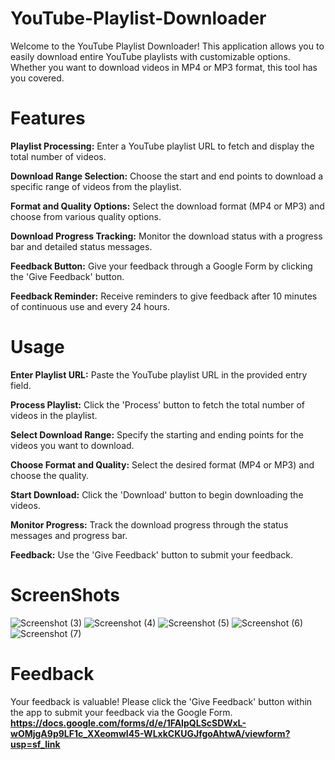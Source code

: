 # YouTube-Playlist-Downloader
Welcome to the YouTube Playlist Downloader! This application allows you to easily download entire YouTube playlists with customizable options. Whether you want to download videos in MP4 or MP3 format, this tool has you covered.

# Features
**Playlist Processing:** Enter a YouTube playlist URL to fetch and display the total number of videos.

**Download Range Selection:** Choose the start and end points to download a specific range of videos from the playlist.

**Format and Quality Options:** Select the download format (MP4 or MP3) and choose from various quality options.

**Download Progress Tracking:** Monitor the download status with a progress bar and detailed status messages.

**Feedback Button:** Give your feedback through a Google Form by clicking the 'Give Feedback' button.

**Feedback Reminder:** Receive reminders to give feedback after 10 minutes of continuous use and every 24 hours.

# Usage
**Enter Playlist URL:** Paste the YouTube playlist URL in the provided entry field.

**Process Playlist:** Click the 'Process' button to fetch the total number of videos in the playlist.

**Select Download Range:** Specify the starting and ending points for the videos you want to download.

**Choose Format and Quality:** Select the desired format (MP4 or MP3) and choose the quality.

**Start Download:** Click the 'Download' button to begin downloading the videos.

**Monitor Progress:** Track the download progress through the status messages and progress bar.

**Feedback:** Use the 'Give Feedback' button to submit your feedback.

# ScreenShots

![Screenshot (3)](https://github.com/user-attachments/assets/a665521a-e04f-4218-943b-8bcea3d8f052)
![Screenshot (4)](https://github.com/user-attachments/assets/cc14f68c-f3d0-4add-8f39-518c625529aa)
![Screenshot (5)](https://github.com/user-attachments/assets/38f4d40d-6a70-4a38-b2e6-58adbd4298ab)
![Screenshot (6)](https://github.com/user-attachments/assets/6df1fc83-0201-439a-b657-c175bcb8ccb9)
![Screenshot (7)](https://github.com/user-attachments/assets/e85f1fb6-3ed4-4c8b-901a-784529e6aa59)





# Feedback
Your feedback is valuable! Please click the 'Give Feedback' button within the app to submit your feedback via the Google Form.
**https://docs.google.com/forms/d/e/1FAIpQLScSDWxL-wOMjgA9p9LF1c_XXeomwI45-WLxkCKUGJfgoAhtwA/viewform?usp=sf_link**
